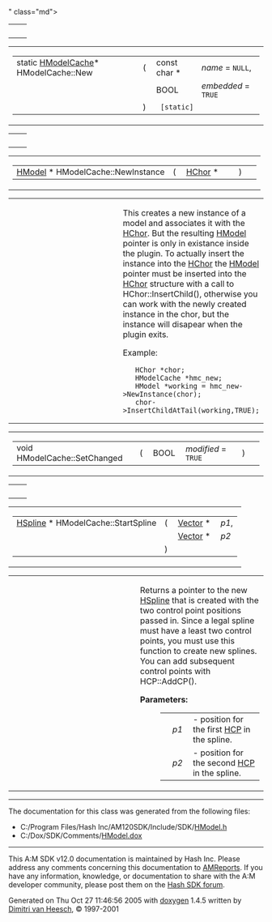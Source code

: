 " class="md"></td>
</tr>
</tbody>
</table></td>
</tr>
</tbody>
</table>

|     |     |
|-----|-----|
|     |     |

<span id="390eb24b93794a767462e20175f3f444" class="anchor"></span>

<table class="mdTable" data-cellpadding="2" data-cellspacing="0">
<colgroup>
<col style="width: 100%" />
</colgroup>
<tbody>
<tr>
<td class="mdRow"><table data-cellpadding="0" data-cellspacing="0" data-border="0">
<tbody>
<tr>
<td class="md" data-nowrap="" data-valign="top">static <a href="classHModelCache.md" class="el">HModelCache</a>* HModelCache::New</td>
<td class="md" data-valign="top">( </td>
<td class="md" data-nowrap="" data-valign="top">const char * </td>
<td class="mdname" data-nowrap=""><em>name</em> = <code>NULL</code>,</td>
</tr>
<tr>
<td class="md" style="text-align: right;" data-nowrap=""></td>
<td class="md"></td>
<td class="md" data-nowrap="">BOOL </td>
<td class="mdname" data-nowrap=""><em>embedded</em> = <code>TRUE</code></td>
</tr>
<tr>
<td class="md"></td>
<td class="md">) </td>
<td colspan="2" class="md"><code> [static]</code></td>
</tr>
</tbody>
</table></td>
</tr>
</tbody>
</table>

|     |     |
|-----|-----|
|     |     |

<span id="5ae587b117fac3011b74cdcf10606bdd" class="anchor"></span>

<table class="mdTable" data-cellpadding="2" data-cellspacing="0">
<colgroup>
<col style="width: 100%" />
</colgroup>
<tbody>
<tr>
<td class="mdRow"><table data-cellpadding="0" data-cellspacing="0" data-border="0">
<tbody>
<tr>
<td class="md" data-nowrap="" data-valign="top"><a href="classHModel.md" class="el">HModel</a> * HModelCache::NewInstance</td>
<td class="md" data-valign="top">( </td>
<td class="md" data-nowrap="" data-valign="top"><a href="classHChor.md" class="el">HChor</a> * </td>
<td class="mdname1" data-valign="top" data-nowrap=""></td>
<td class="md" data-valign="top"> ) </td>
<td class="md" data-nowrap=""></td>
</tr>
</tbody>
</table></td>
</tr>
</tbody>
</table>

<table data-cellspacing="5" data-cellpadding="0" data-border="0">
<colgroup>
<col style="width: 50%" />
<col style="width: 50%" />
</colgroup>
<tbody>
<tr>
<td> </td>
<td><p>This creates a new instance of a model and associates it with the <a href="classHChor.md" class="el">HChor</a>. But the resulting <a href="classHModel.md" class="el">HModel</a> pointer is only in existance inside the plugin. To actually insert the instance into the <a href="classHChor.md" class="el">HChor</a> the <a href="classHModel.md" class="el">HModel</a> pointer must be inserted into the <a href="classHChor.md" class="el">HChor</a> structure with a call to HChor::InsertChild(), otherwise you can work with the newly created instance in the chor, but the instance will disapear when the plugin exits.</p>
<p>Example:</p>
<div class="fragment">
<pre class="fragment"><code>   HChor *chor;
   HModelCache *hmc_new;
   HModel *working = hmc_new-&gt;NewInstance(chor);
   chor-&gt;InsertChildAtTail(working,TRUE);</code></pre>
</div></td>
</tr>
</tbody>
</table>

<span id="0d2a874c7c7e4f27501d024babf73b7e" class="anchor"></span>

<table class="mdTable" data-cellpadding="2" data-cellspacing="0">
<colgroup>
<col style="width: 100%" />
</colgroup>
<tbody>
<tr>
<td class="mdRow"><table data-cellpadding="0" data-cellspacing="0" data-border="0">
<tbody>
<tr>
<td class="md" data-nowrap="" data-valign="top">void HModelCache::SetChanged</td>
<td class="md" data-valign="top">( </td>
<td class="md" data-nowrap="" data-valign="top">BOOL </td>
<td class="mdname1" data-valign="top" data-nowrap=""><em>modified</em> = <code>TRUE</code></td>
<td class="md" data-valign="top"> ) </td>
<td class="md" data-nowrap=""></td>
</tr>
</tbody>
</table></td>
</tr>
</tbody>
</table>

|     |     |
|-----|-----|
|     |     |

<span id="cfd844a8aa1817b4a0da30a7779decd2" class="anchor"></span>

<table class="mdTable" data-cellpadding="2" data-cellspacing="0">
<colgroup>
<col style="width: 100%" />
</colgroup>
<tbody>
<tr>
<td class="mdRow"><table data-cellpadding="0" data-cellspacing="0" data-border="0">
<tbody>
<tr>
<td class="md" data-nowrap="" data-valign="top"><a href="classHSpline.md" class="el">HSpline</a> * HModelCache::StartSpline</td>
<td class="md" data-valign="top">( </td>
<td class="md" data-nowrap="" data-valign="top"><a href="classVector.md" class="el">Vector</a> * </td>
<td class="mdname" data-nowrap=""><em>p1</em>,</td>
</tr>
<tr>
<td class="md" style="text-align: right;" data-nowrap=""></td>
<td class="md"></td>
<td class="md" data-nowrap=""><a href="classVector.md" class="el">Vector</a> * </td>
<td class="mdname" data-nowrap=""><em>p2</em></td>
</tr>
<tr>
<td class="md"></td>
<td class="md">) </td>
<td colspan="2" class="md"></td>
</tr>
</tbody>
</table></td>
</tr>
</tbody>
</table>

<table data-cellspacing="5" data-cellpadding="0" data-border="0">
<colgroup>
<col style="width: 50%" />
<col style="width: 50%" />
</colgroup>
<tbody>
<tr>
<td> </td>
<td><p>Returns a pointer to the new <a href="classHSpline.md" class="el">HSpline</a> that is created with the two control point positions passed in. Since a legal spline must have a least two control points, you must use this function to create new splines. You can add subsequent control points with HCP::AddCP().</p>
<dl>
<dt><strong>Parameters:</strong></dt>
<dd>
<table data-border="0" data-cellspacing="2" data-cellpadding="0">
<tbody>
<tr>
<td data-valign="top"></td>
<td data-valign="top"><em>p1</em> </td>
<td>- position for the first <a href="classHCP.md" class="el">HCP</a> in the spline.</td>
</tr>
<tr>
<td data-valign="top"></td>
<td data-valign="top"><em>p2</em> </td>
<td>- position for the second <a href="classHCP.md" class="el">HCP</a> in the spline.</td>
</tr>
</tbody>
</table>
</dd>
</dl></td>
</tr>
</tbody>
</table>

------------------------------------------------------------------------

The documentation for this class was generated from the following files:

- C:/Program Files/Hash Inc/AM120SDK/Include/SDK/<a href="HModel_8h-source.md" class="el">HModel.h</a>
- C:/Dox/SDK/Comments/<a href="HModel_8dox.md" class="el">HModel.dox</a>

------------------------------------------------------------------------

<span class="small">This A:M SDK v12.0 documentation is maintained by Hash Inc. Please address any comments concerning this documentation to [AMReports](http://www.hash.com/reports). If you have any information, knowledge, or documentation to share with the A:M developer community, please post them on the [Hash SDK forum](http://www.hash.com/forums/index.php?showforum=11).</span>

Generated on Thu Oct 27 11:46:56 2005 with [<span class="image placeholder" original-image-src="doxygen.png" original-image-title="" height="45" width="100" align="middle" border="0">doxygen</span>](http://www.doxygen.org/index.html) 1.4.5 written by [Dimitri van Heesch](mailto:dimitri@stack.nl), © 1997-2001
